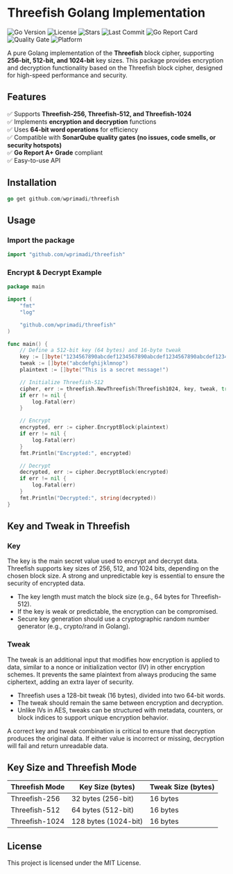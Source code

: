 # Threefish Golang Implementation

![Go Version](https://img.shields.io/github/go-mod/go-version/wprimadi/threefish) 
![License](https://img.shields.io/github/license/wprimadi/threefish) 
![Stars](https://img.shields.io/github/stars/wprimadi/threefish?style=social) 
![Last Commit](https://img.shields.io/github/last-commit/wprimadi/threefish) 
![Go Report Card](https://goreportcard.com/badge/github.com/wprimadi/threefish) 
![Quality Gate](https://sonarcloud.io/api/project_badges/measure?project=wprimadi_threefish&metric=alert_status) 
![Platform](https://img.shields.io/badge/platform-linux%20%7C%20macOS%20%7C%20windows-blue) 

A pure Golang implementation of the **Threefish** block cipher, supporting **256-bit, 512-bit, and 1024-bit** key sizes. This package provides encryption and decryption functionality based on the Threefish block cipher, designed for high-speed performance and security.

## Features
✅ Supports **Threefish-256, Threefish-512, and Threefish-1024**  
✅ Implements **encryption and decryption** functions  
✅ Uses **64-bit word operations** for efficiency  
✅ Compatible with **SonarQube quality gates (no issues, code smells, or security hotspots)**  
✅ **Go Report A+ Grade** compliant  
✅ Easy-to-use API  

## Installation
```go
go get github.com/wprimadi/threefish
```

## Usage
### Import the package
```go
import "github.com/wprimadi/threefish"
```

### Encrypt & Decrypt Example
```go
package main

import (
	"fmt"
	"log"

	"github.com/wprimadi/threefish"
)

func main() {
	// Define a 512-bit key (64 bytes) and 16-byte tweak
	key := []byte("1234567890abcdef1234567890abcdef1234567890abcdef1234567890abcdef")
	tweak := []byte("abcdefghijklmnop")
	plaintext := []byte("This is a secret message!")

	// Initialize Threefish-512
	cipher, err := threefish.NewThreefish(Threefish1024, key, tweak, true)
	if err != nil {
		log.Fatal(err)
	}

	// Encrypt
	encrypted, err := cipher.EncryptBlock(plaintext)
	if err != nil {
		log.Fatal(err)
	}
	fmt.Println("Encrypted:", encrypted)

	// Decrypt
	decrypted, err := cipher.DecryptBlock(encrypted)
	if err != nil {
		log.Fatal(err)
	}
	fmt.Println("Decrypted:", string(decrypted))
}
```

## Key and Tweak in Threefish
### Key
The key is the main secret value used to encrypt and decrypt data. Threefish supports key sizes of 256, 512, and 1024 bits, depending on the chosen block size. A strong and unpredictable key is essential to ensure the security of encrypted data.
- The key length must match the block size (e.g., 64 bytes for Threefish-512).
- If the key is weak or predictable, the encryption can be compromised.
- Secure key generation should use a cryptographic random number generator (e.g., crypto/rand in Golang).

### Tweak
The tweak is an additional input that modifies how encryption is applied to data, similar to a nonce or initialization vector (IV) in other encryption schemes. It prevents the same plaintext from always producing the same ciphertext, adding an extra layer of security.
- Threefish uses a 128-bit tweak (16 bytes), divided into two 64-bit words.
- The tweak should remain the same between encryption and decryption.
- Unlike IVs in AES, tweaks can be structured with metadata, counters, or block indices to support unique encryption behavior.

A correct key and tweak combination is critical to ensure that decryption produces the original data. If either value is incorrect or missing, decryption will fail and return unreadable data.

## Key Size and Threefish Mode
| Threefish Mode | Key Size (bytes)     | Tweak Size (bytes) |
|----------------|----------------------|--------------------|
| Threefish-256  | 32 bytes (256-bit)   | 16 bytes           |
| Threefish-512  | 64 bytes (512-bit)   | 16 bytes           |
| Threefish-1024 | 128 bytes (1024-bit) | 16 bytes           |

## License
This project is licensed under the MIT License.





